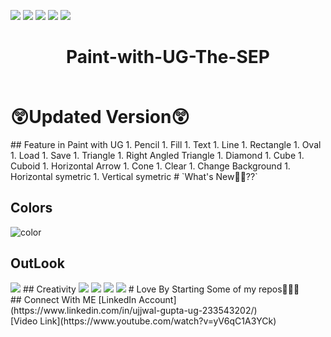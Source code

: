  ![](https://img.shields.io/badge/Programming_Language-c++-blue.svg)
![](https://img.shields.io/badge/Library-Graphics.h-gold.svg)
![](https://img.shields.io/badge/Platform-Desktop_Development-green.svg)
![](https://img.shields.io/badge/Status-Beta-green.svg)
![](https://img.shields.io/badge/Version-CodeBlocks_13.12-red.svg)
<h1><p align="center">Paint-with-UG-The-SEP</p></br>
😲Updated Version😲 </h1>
## Feature in Paint with UG
1. Pencil 
1. Fill
1. Text
1. Line 
1. Rectangle
1. Oval
1. Load 
1. Save
1. Triangle
1. Right Angled Triangle
1. Diamond
1. Cube
1. Cuboid
1. Horizontal Arrow
1. Cone
1. Clear
1. Change Background
1. Horizontal symetric
1. Vertical symetric
# `What's New👀👀??`

 ## Colors
 ![color](https://user-images.githubusercontent.com/75884061/104131874-5d96c700-539f-11eb-9a13-57f1da378603.png)
 ## OutLook
 <img src="https://github.com/UG-SEP/Project-Guidance/blob/main/Desktop%20Application/Advanced/C%2B%2B/Paint%20With%20UG/screenshot/new%20look.jpg">
 ## Creativity 
 <img src="https://github.com/UG-SEP/Project-Guidance/blob/main/Desktop%20Application/Advanced/C%2B%2B/Paint%20With%20UG/screenshot/Screenshot%202021-02-09%20215935.jpg">
 <img src="https://github.com/UG-SEP/Project-Guidance/blob/main/Desktop%20Application/Advanced/C%2B%2B/Paint%20With%20UG/screenshot/Screenshot%202021-02-09%20223034.jpg">
 <img src="https://github.com/UG-SEP/Project-Guidance/blob/main/Desktop%20Application/Advanced/C%2B%2B/Paint%20With%20UG/screenshot/Screenshot%202021-02-09%20223338.jpg">
 <img src="https://github.com/UG-SEP/Project-Guidance/blob/main/Desktop%20Application/Advanced/C%2B%2B/Paint%20With%20UG/screenshot/Screenshot%202021-02-09%20223744.jpg">
# Love By Starting Some of my repos💖💖💖</br>
## Connect With ME
[LinkedIn Account](https://www.linkedin.com/in/ujjwal-gupta-ug-233543202/)</br>
[Video Link](https://www.youtube.com/watch?v=yV6qC1A3YCk)</br>

